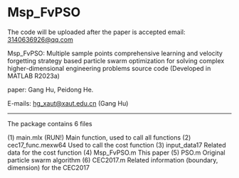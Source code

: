 # Msp_FvPSO
The code will be uploaded after the paper is accepted
email: 3140636926@qq.com

Msp_FvPSO: Multiple sample points comprehensive learning and velocity forgetting strategy based particle swarm optimization for solving complex higher-dimensional engineering problems source code (Developed in MATLAB R2023a)

 paper:
 Gang Hu, Peidong He.

 E-mails: hg_xaut@xaut.edu.cn           (Gang Hu)

_________________________________________________________________________

The package contains 6 files

(1) main.mlx (RUN!)
        Main function, used to call all functions
(2) cec17_func.mexw64
        Used to call the cost function
(3) input_data17
        Related data for the cost function
(4) Msp_FvPSO.m
        This paper
(5) PSO.m
        Original particle swarm algorithm
(6) CEC2017.m
        Related information (boundary, dimension) for the CEC2017
